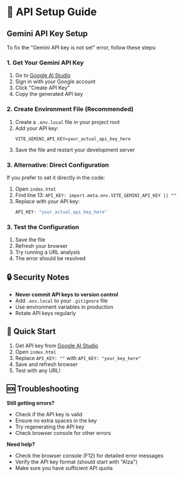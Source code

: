 # 🔑 API Setup Guide

## Gemini API Key Setup

To fix the "Gemini API key is not set" error, follow these steps:

### 1. Get Your Gemini API Key

1. Go to [Google AI Studio](https://aistudio.google.com/app/apikey)
2. Sign in with your Google account
3. Click "Create API Key"
4. Copy the generated API key

### 2. Create Environment File (Recommended)

1. Create a `.env.local` file in your project root
2. Add your API key:
   ```
   VITE_GEMINI_API_KEY=your_actual_api_key_here
   ```
3. Save the file and restart your development server

### 3. Alternative: Direct Configuration

If you prefer to set it directly in the code:
1. Open `index.html`
2. Find line 13: `API_KEY: import.meta.env.VITE_GEMINI_API_KEY || ""`
3. Replace with your API key:
   ```javascript
   API_KEY: "your_actual_api_key_here"
   ```

### 3. Test the Configuration

1. Save the file
2. Refresh your browser
3. Try running a URL analysis
4. The error should be resolved

## 🔒 Security Notes

- **Never commit API keys to version control**
- Add `.env.local` to your `.gitignore` file
- Use environment variables in production
- Rotate API keys regularly

## 🚀 Quick Start

1. Get API key from [Google AI Studio](https://aistudio.google.com/app/apikey)
2. Open `index.html`
3. Replace `API_KEY: ""` with `API_KEY: "your_key_here"`
4. Save and refresh browser
5. Test with any URL!

## 🆘 Troubleshooting

**Still getting errors?**
- Check if the API key is valid
- Ensure no extra spaces in the key
- Try regenerating the API key
- Check browser console for other errors

**Need help?**
- Check the browser console (F12) for detailed error messages
- Verify the API key format (should start with "AIza")
- Make sure you have sufficient API quota
